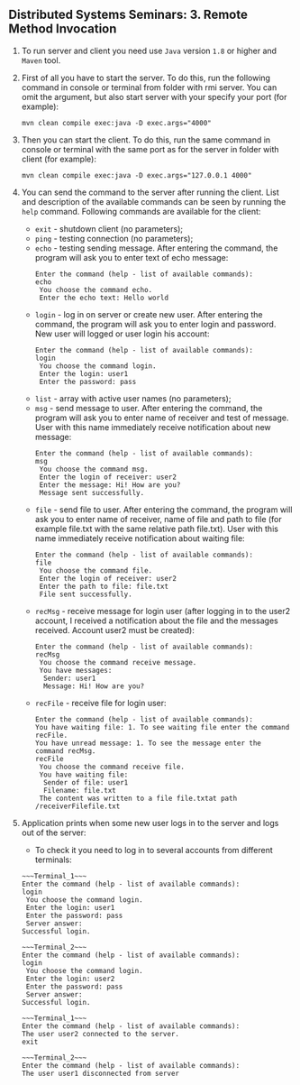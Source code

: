## Distributed Systems Seminars: 3. Remote Method Invocation

1. To run server and client you need use `Java` version `1.8` or higher and `Maven` tool.

2. First of all you have to start the server. To do this, run the following command in console or terminal from folder with rmi server. You can omit the argument, but also start server with your specify your port (for example):
    ```
    mvn clean compile exec:java -D exec.args="4000"
    ```
3. Then you can start the client. To do this, run the same command  in console or terminal with the same port as for the server in folder with client (for example):
    ```
    mvn clean compile exec:java -D exec.args="127.0.0.1 4000"
    ```
4. You can send the command to the server after running the client. List and description of the available commands can be seen by running the `help` command. Following commands are available for the client:
    
    - `exit` - shutdown client (no parameters);
    - `ping` - testing connection (no parameters);
    - `echo` - testing sending message. After entering the command, the program will ask you to enter text of echo message:
        ```
        Enter the command (help - list of available commands):
        echo
         You choose the command echo.
         Enter the echo text: Hello world
        ```
    - `login` - log in on server or create new user. After entering the command, the program will ask you to enter login and password. New user will logged or user login his account:
        ```
        Enter the command (help - list of available commands):
        login
         You choose the command login.
         Enter the login: user1
         Enter the password: pass
        ```
    - `list` - array with active user names (no parameters);
    - `msg` - send message to user. After entering the command, the program will ask you to enter name of receiver and test of message. User with this name immediately receive notification about new message:
        ```
        Enter the command (help - list of available commands):
        msg
         You choose the command msg.
         Enter the login of receiver: user2
         Enter the message: Hi! How are you?
         Message sent successfully.
        ```
    - `file` - send file to user. After entering the command, the program will ask you to enter name of receiver, name of file and path to file (for example file.txt with the same relative path file.txt). User with this name immediately receive notification about waiting file:
        ```
        Enter the command (help - list of available commands):
        file
         You choose the command file.
         Enter the login of receiver: user2
         Enter the path to file: file.txt
         File sent successfully.
        ```
    - `recMsg` - receive message for login user (after logging in to the user2 account, I received a notification about the file and the messages received. Account user2 must be created):
        ```
        Enter the command (help - list of available commands):
        recMsg
         You choose the command receive message.
         You have messages:
          Sender: user1
          Message: Hi! How are you?
        ```
    - `recFile` - receive file for login user:
        ```
        Enter the command (help - list of available commands):
        You have waiting file: 1. To see waiting file enter the command recFile.
        You have unread message: 1. To see the message enter the command recMsg.
        recFile
         You choose the command receive file.
         You have waiting file:
          Sender of file: user1
          Filename: file.txt
         The content was written to a file file.txtat path /receiverFilefile.txt
        ```
      
5. Application prints when some new user logs in to the server and logs out of the server:
    - To check it you need to log in to several accounts from different terminals:
    ``` 
    ~~~Terminal_1~~~
    Enter the command (help - list of available commands):
    login
     You choose the command login.
     Enter the login: user1
     Enter the password: pass
     Server answer:
    Successful login.
    ```
    ```
    ~~~Terminal_2~~~
    Enter the command (help - list of available commands):
    login
     You choose the command login.
     Enter the login: user2
     Enter the password: pass
     Server answer:
    Successful login.
    ```
    ```
    ~~~Terminal_1~~~
    Enter the command (help - list of available commands):
    The user user2 connected to the server.
    exit
    ```
    ```
    ~~~Terminal_2~~~
    Enter the command (help - list of available commands):
    The user user1 disconnected from server
    ```